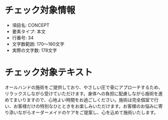 # チェック対象情報

- 項目名: CONCEPT
- 要素タイプ: 本文
- 行番号: 34
- 文字数範囲: 170～180文字
- 実際の文字数: 178文字

# チェック対象テキスト

オールハンドの施術をご提供しており、やさしい圧で骨にアプローチするため、リラックスしながら受けていただけます。身体への負担に配慮しながら施術を進めてまいりますので、心地よい時間をお過ごしください。施術は完全個室で行い、お客様だけの特別なひとときをお楽しみいただけます。お客様のお悩みに寄り添いながらオーダーメイドのケアをご提案し、心を込めて施術いたします。